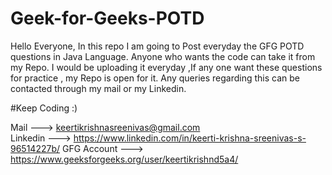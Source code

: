 # Geek-for-Geeks-POTD
Hello Everyone,
In this repo I am going to Post everyday the GFG POTD questions in Java Language. Anyone who wants the code can take it from my Repo. I would be uploading it everyday ,If any one want these questions for practice , my Repo is open for it. Any queries regarding this can be contacted through my mail or my Linkedin.

#Keep Coding :)

Mail ---> keertikrishnasreenivas@gmail.com     
Linkedin ---> https://www.linkedin.com/in/keerti-krishna-sreenivas-s-96514227b/
GFG Account ---> https://www.geeksforgeeks.org/user/keertikrishnd5a4/

